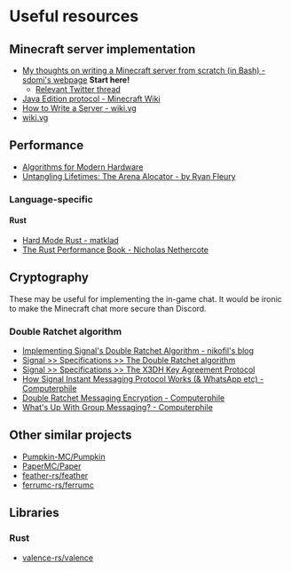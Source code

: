# Useful resources

## Minecraft server implementation

- [My thoughts on writing a Minecraft server from scratch (in Bash) - sdomi's webpage](https://sdomi.pl/weblog/15-witchcraft-minecraft-server-in-bash/) **Start here!**
  - [Relevant Twitter thread](https://xcancel.com/_sdomi/status/1489066397137354753?cursor=EwAAAPAEHBkWhMC40djc_aopJQISFQQAAA#r) 
- [Java Edition protocol - Minecraft Wiki](https://minecraft.wiki/w/Java_Edition_protocol)
- [How to Write a Server - wiki.vg](https://web.archive.org/web/20241129034323/https://wiki.vg/How_to_Write_a_Server)
- [wiki.vg](https://minecraft.wiki/w/Minecraft_Wiki:Projects/wiki.vg_merge) 

## Performance

- [Algorithms for Modern Hardware](https://en.algorithmica.org/hpc/)
- [Untangling Lifetimes: The Arena Alocator - by Ryan Fleury](https://www.rfleury.com/p/untangling-lifetimes-the-arena-allocator)

### Language-specific

#### Rust

- [Hard Mode Rust - matklad](https://matklad.github.io/2022/10/06/hard-mode-rust.html)
- [The Rust Performance Book - Nicholas Nethercote](https://nnethercote.github.io/perf-book/) 

## Cryptography

These may be useful for implementing the in-game chat. It would be ironic to make the Minecraft chat more secure than Discord.

### Double Ratchet algorithm

- [Implementing Signal's Double Ratchet Algorithm - nikofil's blog](https://nfil.dev/coding/encryption/python/double-ratchet-example/) 
- [Signal >> Specifications >> The Double Ratchet algorithm](https://signal.org/docs/specifications/doubleratchet/)
- [Signal >> Specifications >> The X3DH Key Agreement Protocol](https://signal.org/docs/specifications/x3dh/)
- [How Signal Instant Messaging Protocol Works (& WhatsApp etc) - Computerphile](https://www.youtube.com/watch?v=DXv1boalsDI)
- [Double Ratchet Messaging Encryption - Computerphile](https://www.youtube.com/watch?v=9sO2qdTci-s&t=1s) 
- [What's Up With Group Messaging? - Computerphile](https://www.youtube.com/watch?v=Q0_lcKrUdWg)

## Other similar projects

- [Pumpkin-MC/Pumpkin](https://github.com/Pumpkin-MC/Pumpkin)
- [PaperMC/Paper](https://github.com/PaperMC/Paper)
- [feather-rs/feather](https://github.com/feather-rs/feather)
- [ferrumc-rs/ferrumc](https://github.com/ferrumc-rs/ferrumc) 

## Libraries

### Rust

- [valence-rs/valence](https://github.com/valence-rs/valence) 

